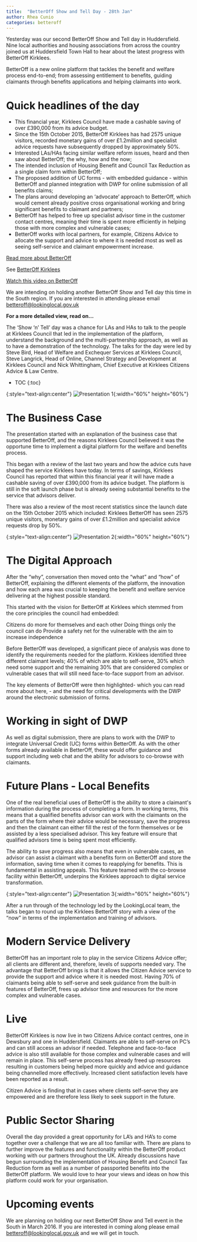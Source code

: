 ```yaml
---
title:  "BetterOff Show and Tell Day - 28th Jan"
author: Rhea Cunio
categories: betteroff
---
```

Yesterday was our second BetterOff Show and Tell day in Huddersfield. Nine local authorities and housing associations from across the country joined us at Huddersfield Town Hall to hear about the latest progress with BetterOff Kirklees.

BetterOff is a new online platform that tackles the benefit and welfare process end-to-end; from assessing entitlement to benefits, guiding claimants through benefits applications and helping claimants into work.
 
# Quick headlines of the day
- This financial year, Kirklees Council have made a cashable saving of over £390,000 from its advice budget.
- Since the 15th October 2015, BetterOff Kirklees has had 2575 unique visitors, recorded monetary gains of over £1.2million and specialist advice requests have subsequently dropped by approximately  50%.
- Interested LAs/HAs facing similar welfare reform issues, heard and then saw about BetterOff; the why, how and the now;
- The intended inclusion of Housing Benefit and Council Tax Reduction as a single claim form within BetterOff;
- The proposed addition of UC forms - with embedded guidance - within BetterOff and planned integration with DWP for online submission of all benefits claims;
- The plans around developing an ‘advocate’ approach to BetterOff, which would cement already positive cross organisational working and bring significant benefits to claimant and partners;
- BetterOff has helped to free up specialist advisor time in the customer contact centres, meaning their time is spent more efficiently in helping those with more complex and vulnerable cases;
- BetterOff works with local partners, for example, Citizens Advice to allocate the support and advice to where it is needed most as well as seeing self-service and claimant empowerment increase.

[Read more about BetterOff](https://about.lookinglocal.gov.uk/solutions/betteroff/)

See [BetterOff Kirklees](https://www.betteroffkirklees.org.uk/)

[Watch this video on BetterOff](https://youtu.be/eWx7cO-_oak)

We are intending on holding another BetterOff Show and Tell day this time in the South region. If you are interested in attending please email [betteroff@lookinglocal.gov.uk](mailto:betteroff@lookinglocal.gov.uk)
 
**For a more detailed view, read on…**
 
The ‘Show ‘n’ Tell’ day was a chance for LAs and HAs to talk to the people at Kirklees Council that led in the implementation of the platform, understand the background and the multi-partnership approach, as well as to have a demonstration of the technology. The talks for the day were led by Steve Bird, Head of Welfare and Exchequer Services at Kirklees Council, Steve Langrick, Head of Online, Channel Strategy and Development at Kirklees Council and Nick Whittingham, Chief Executive at Kirklees Citizens Advice & Law Centre.

* TOC
{:toc}

{:style="text-align:center"}
![Presentation 1](/assets/images/2016-01-29-better-off-show-tell/bo-show-and-tell-28th-2.jpg){:width="60%" height="60%"}

# The Business Case
 
The presentation started with an explanation of the business case that supported BetterOff, and the reasons Kirklees Council believed it was the opportune time to implement a digital platform for the welfare and benefits process.
 
This began with a review of the last two years and how the advice cuts have shaped the service Kirklees have today. In terms of savings, Kirklees Council has reported that within this financial year it will have made a cashable saving of over £390,000 from its advice budget. The platform is still in the soft launch phase but is already seeing substantial benefits to the service that advisors deliver.
 
There was also a review of the most recent statistics since the launch date on the 15th October 2015 which included: Kirklees BetterOff has seen 2575 unique visitors, monetary gains of over £1.2million and specialist advice requests drop by 50%.

{:style="text-align:center"}
![Presentation 2](/assets/images/2016-01-29-better-off-show-tell/bo-show-and-tell-28th-4.jpg){:width="60%" height="60%"}

# The Digital Approach
 
After the “why”, conversation then moved onto the “what” and “how” of BetterOff, explaining the different elements of the platform, the innovation and how each area was crucial to keeping the benefit and welfare service delivering at the highest possible standard.
 
This started with the vision for BetterOff at Kirklees which stemmed from the core principles the council had embedded:
 
Citizens do more for themselves and each other
Doing things only the council can do
Provide a safety net for the vulnerable with the aim to increase independence
 
Before BetterOff was developed, a significant piece of analysis was done to identify the requirements needed for the platform. Kirklees identified three different claimant levels; 40% of which are able to self-serve, 30% which need some support and the remaining 30% that are considered complex or vulnerable cases that will still need face-to-face support from an advisor.
 
The key elements of BetterOff were then highlighted- which you can read more about here, - and the need for critical developments with the DWP around the electronic submission of forms.
 
# Working in sight of DWP

As well as digital submission, there are plans to work with the DWP to integrate Universal Credit (UC) forms within BetterOff. As with the other forms already available in BetterOff, these would offer guidance and support including web chat and the ability for advisors to co-browse with claimants.
 
# Future Plans - Local Benefits
 
One of the real beneficial uses of BetterOff is the ability to store a claimant's information during the process of completing a form. In working terms, this means that a qualified benefits advisor can work with the claimants on the parts of the form where their advice would be necessary, save the progress and then the claimant can either fill the rest of the form themselves or be assisted by a less specialised advisor. This key feature will ensure that qualified advisors time is being spent most efficiently.
 
The ability to save progress also means that even in vulnerable cases, an advisor can assist a claimant with a benefits form on BetterOff and store the information, saving time when it comes to reapplying for benefits. This is fundamental in assisting appeals. This feature teamed with the co-browse facility within BetterOff, underpins the Kirklees approach to digital service transformation.

{:style="text-align:center"}
![Presentation 3](/assets/images/2016-01-29-better-off-show-tell/bo-show-and-tell-28th-3.jpg){:width="60%" height="60%"}

After a run through of the technology led by the LookingLocal team, the talks began to round up the Kirklees BetterOff story with a view of the “now” in terms of the implementation and training of advisors.
 
# Modern Service Delivery

BetterOff has an important role to play in the service Citizens Advice offer; all clients are different and, therefore, levels of supports needed vary. The advantage that BetterOff brings is that it allows the Citizen Advice service to provide the support and advice where it is needed most. Having 70% of claimants being able to self-serve and seek guidance from the built-in features of BetterOff, frees up advisor time and resources for the more complex and vulnerable cases.
 
# Live

BetterOff Kirklees is now live in two Citizens Advice contact centres, one in Dewsbury and one in Huddersfield. Claimants are able to self-serve on PC’s and can still access an advisor if needed. Telephone and face-to-face advice is also still available for those complex and vulnerable cases and will remain in place. This self-serve process has already freed up resources resulting in customers being helped more quickly and advice and guidance being channelled more effectively. Increased client satisfaction levels have been reported as a result.
 
Citizen Advice is finding that in cases where clients self-serve they are empowered and are therefore less likely to seek support in the future.
 
# Public Sector Sharing

Overall the day provided a great opportunity for LA’s and HA’s to come together over a challenge that we are all too familiar with. There are plans to further improve the features and functionality within the BetterOff product working with our partners throughout the UK. Already discussions have begun surrounding the implementation of Housing Benefit and Council Tax Reduction form as well as a number of passported benefits into the BetterOff platform. We would love to hear your views and ideas on how this platform could work for your organisation.
 
# Upcoming events

We are planning on holding our next BetterOff Show and Tell event in the South in March 2016. If you are interested in coming along please email [betteroff@lookinglocal.gov.uk](mailto:betteroff@lookinglocal.gov.uk) and we will get in touch.
